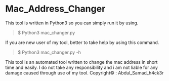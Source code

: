 # Mac_Address_Changer

This tool is written in Python3
so you can simply run it by using. 
> $ Python3 mac_changer.py

If you are new user of my tool, better to take help by using this command.  

> $ Python3 mac_changer.py -h

This tool is an automated tool written to change the mac address in short time and easily.
I do not take any responsibility and i am not liable for any damage caused through use of my tool.
Copyright© : Abdul_Samad_h4ck3r
